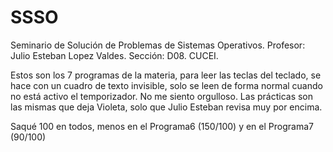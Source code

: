 # SSSO
Seminario de Solución de Problemas de Sistemas Operativos. 
Profesor: Julio Esteban Lopez Valdes. 
Sección: D08. 
CUCEI. 


Estos son los 7 programas de la materia, para leer las teclas del teclado, se hace con un cuadro de texto invisible, solo se leen de forma normal cuando no está activo el temporizador. No me siento orgulloso.
Las prácticas son las mismas que deja Violeta, solo que Julio Esteban revisa muy por encima.

Saqué 100 en todos, menos en el Programa6 (150/100) y en el Programa7 (90/100)
